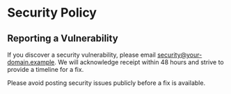 # Security Policy

## Reporting a Vulnerability

If you discover a security vulnerability, please email security@your-domain.example.
We will acknowledge receipt within 48 hours and strive to provide a timeline for a fix.

Please avoid posting security issues publicly before a fix is available.
